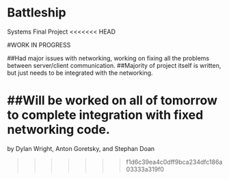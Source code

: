 # Battleship
Systems Final Project
<<<<<<< HEAD


#WORK IN PROGRESS

##Had major issues with networking, working on fixing all the problems between server/client communication.
##Majority of project itself is written, but just needs to be integrated with the networking. 

##Will be worked on all of tomorrow to complete integration with fixed networking code.
=======
by Dylan Wright, Anton Goretsky, and Stephan Doan
>>>>>>> f1d6c39ea4c0dff9bca234dfc186a03333a319f0
